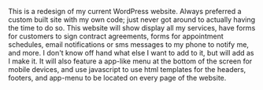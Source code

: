 This is a redesign of my current WordPress website. Always preferred a custom built site with my own code; just never got around to actually having the time to do so.
This website will show display all my services, have forms for customers to sign contract agreements, forms for appointment schedules, email notifications or sms messages to my phone to notify me, and more.
I don't know off hand what else I want to add to it, but will add as I make it. It will also feature a app-like menu at the bottom of the screen for mobile devices, and use javascript to use html templates for the headers, footers, and app-menu to be located on every page of the website.
